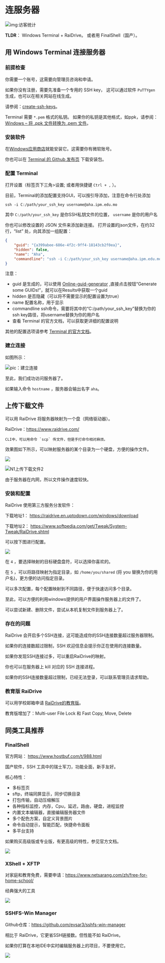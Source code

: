 # 连服务器
 
![img:访客统计](https://visitor-badge.glitch.me/badge?page_id=lu.readthedocs.io.ServerNote.连服务器)

**TLDR**： Windows Terminal + RaiDrive。 或者用 FinalShell（国产）。


## 用 Windows Terminal 连接服务器

### 前提检查

你需要一个账号，这需要向管理员咨询和申请。

如果你没有注册，需要先准备一个专用的 SSH key，
这可以通过软件 `PuTTYgen` 生成，也可以在相关网站在线生成。

请参阅：[create-ssh-keys]。

[create-ssh-keys]: https://cloud.google.com/compute/docs/connect/create-ssh-keys#windows

Terminal 需要 `*.pem` 格式的私钥。
如果你的私钥是其他格式，如ppk，请参阅：[Windows – 将 .ppk 文件转换为 .pem 文件]。

[Windows – 将 .ppk 文件转换为 .pem 文件]: https://aws.amazon.com/cn/premiumsupport/knowledge-center/convert-pem-file-into-ppk/

### 安装软件

在[Windows应用商店]就能安装它。这需要你有微软账号。

你也可以在 [Terminal 的 Github 发布页] 下载安装包。

[Windows应用商店]: https://aka.ms/terminal

[Terminal 的 Github 发布页]: https://github.com/microsoft/terminal/releases

### 配置 Terminal

打开设置（标签页下三角>设置; 或者用快捷键 ``Ctrl + ,`` ）。

目前，Terminal的添加配置支持GUI，可以按引导添加，注意在命令行处添加

```shell
ssh -i C:/path/your_ssh_key username@aha.ipm.edu.mo
```

其中 `C:/path/your_ssh_key` 是你SSH私钥文件的位置， `username` 是你的用户名

你也可以修改设置的 JSON 文件来添加新连接。
打开设置的json文件，在约32行，“list” 处，向其添加一组配置：

```json
{
    "guid": "{a399abee-686e-4f2c-9ff4-18143cb2f0ea}",
    "hidden": false,
    "name": "Aha",
    "commandline": "ssh -i C:/path/your_ssh_key username@aha.ipm.edu.mo"
}
```

注意：

- guid 是生成的，可以使用 [Online-guid-generator] ,直接点击按钮“Generate some GUIDs!”，就可以在Results中获取一个guid
- hidden 是否隐藏（可以将不需要显示的配置设置为true）
- name 配置名称，用于显示
- commandline ssh命令，需要将其中的“C:/path/your_ssh_key”替换为你的ssh key路径，将username替换为你的用户名
- 查看 Terminal 的官方文档，可以获取更详细的配置说明


[Online-guid-generator]: https://www.guidgenerator.com/online-guid-generator.aspx


其他的配置选项请参考 [Terminal 的官方文档]。

[Terminal 的官方文档]: https://docs.microsoft.com/zh-cn/windows/terminal/customize-settings/profile-general

### 建立连接

如图所示：

![pic：建立连接](pics/N1ConnAha.png)

至此，我们成功访问服务器了。

如果输入命令 `hostname` ，服务器会输出名字 `aha`。

## 上传下载文件

可以用 RaiDrive 将服务器映射为一个盘（网络驱动器）。

RaiDrive：<https://www.raidrive.com/>

    CLI中，可以用命令 `scp` 传文件，但是手打命令相对麻烦。

效果图如下所示，可以映射服务器的某个目录为一个硬盘，方便的操作文件。

![](pics/N1RaiDrive1.png)

![N1上传下载文件2](pics/N1RaiDrive2.png)

由于服务器在内网，所以文件操作速度较快。


### 安装和配置

RaiDrive 使用第三方服务分发软件：

下载地址1： <https://raidrive.en.uptodown.com/windows/download>

下载地址2： <https://www.softpedia.com/get/Tweak/System-Tweak/RaiDrive.shtml>

可以按下图进行配置。

![](pics/N1RaiDriveCfg.png)

在 ``4`` ，要选择映射的目标硬盘盘符，可以选择你喜欢的。

在 ``5`` ，可以将路径映射为指定目录，如 `/home/you/shared` (将 you 替换为你的用户名)，更方便的访问指定目录。

可以多次配置，每个配置映射到不同路径，便于快速访问多个目录。

至此，可以方便的利用windows提供的用户界面操作服务器上的文件了。

可以尝试新建、删除文件，尝试从本机复制文件到服务器上了。


### 存在的问题

RaiDrive 会开启多个SSH连接，这可能造成你的SSH连接数量超过服务器限制。

如果你的连接数超过限制，SSH 欢迎信息会提示你正在使用的连接数量。

如果你发现SSH连接过多，可以重启RaiDrive的映射。

你也可以在服务器上 kill 对应的 SSH 连接进程。

如果你的SSH连接数量超过限制，已经无法登录，可以联系管理员请求帮助。

### 教育版 RaiDrive

可以用学校邮箱申请 [RaiDrive的教育版]。

教育版增加了：Multi-user File Lock 和 Fast Copy, Move, Delete

[RaiDrive的教育版]: https://www.raidrive.com/plans/education

## 同类工具推荐

### FinalShell

官方网站： <https://www.hostbuf.com/t/988.html>

国产软件，SSH 工具中的瑞士军刀，功能全面，新手友好。

核心特性：

- 多标签页
- sftp，终端同屏显示，同步切换目录
- 打包传输，自动压缩解压
- 各种指标监控，内存，Cpu，延迟，路由，硬盘，进程监控
- 内置文本编辑器，直接编辑服务器文件
- 多个配色方案，自定义背景图片
- 命令自动提示，智能匹配，快捷命令面板
- 多平台支持

如果购买高级版或专业版，有更高级的特性，参见官方文档。

![](pics/N1FinalShell.jpg)

### XShell + XFTP

对家庭和教育免费，需要申请：<https://www.netsarang.com/zh/free-for-home-school/>

经典强大的工具

![](pics/N1XShell.gif)

### SSHFS-Win Manager

Github仓库：<https://github.com/evsar3/sshfs-win-manager>

相比于 RaiDrive，它更省SSH链接数。但性能不如 RaiDrive。

如果你打算在本地IDE中实时编辑服务器上的项目，不要使用它。

![](pics/N1SSHFS.png)
